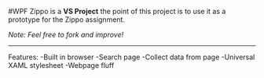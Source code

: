 #WPF Zippo
is a **VS Project** the point of this project is to use it as a prototype for the Zippo assignment.

*Note: Feel free to fork and improve!*

---
Features:
-Built in browser
-Search page
-Collect data from page
-Universal XAML stylesheet
-Webpage fluff

